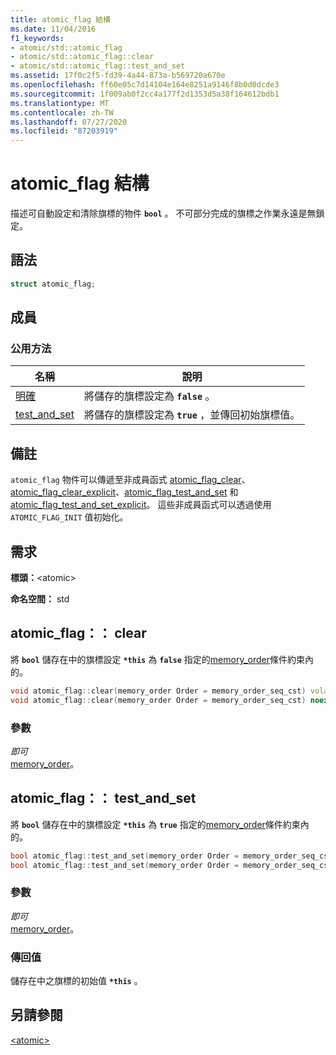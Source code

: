 ```yaml
---
title: atomic_flag 結構
ms.date: 11/04/2016
f1_keywords:
- atomic/std::atomic_flag
- atomic/std::atomic_flag::clear
- atomic/std::atomic_flag::test_and_set
ms.assetid: 17f0c2f5-fd39-4a44-873a-b569720a670e
ms.openlocfilehash: ff60e05c7d14104e164e8251a9146f8b0d0dcde3
ms.sourcegitcommit: 1f009ab0f2cc4a177f2d1353d5a38f164612bdb1
ms.translationtype: MT
ms.contentlocale: zh-TW
ms.lasthandoff: 07/27/2020
ms.locfileid: "87203919"
---
```

# <a name="atomic_flag-structure"></a>atomic_flag 結構

描述可自動設定和清除旗標的物件 **`bool`** 。 不可部分完成的旗標之作業永遠是無鎖定。

## <a name="syntax"></a>語法

```cpp
struct atomic_flag;
```

## <a name="members"></a>成員

### <a name="public-methods"></a>公用方法

|名稱|說明|
|----------|-----------------|
|[明確](#clear)|將儲存的旗標設定為 **`false`** 。|
|[test_and_set](#test_and_set)|將儲存的旗標設定為 **`true`** ，並傳回初始旗標值。|

## <a name="remarks"></a>備註

`atomic_flag` 物件可以傳遞至非成員函式 [atomic_flag_clear](../standard-library/atomic-functions.md#atomic_flag_clear)、[atomic_flag_clear_explicit](../standard-library/atomic-functions.md#atomic_flag_clear_explicit)、[atomic_flag_test_and_set](../standard-library/atomic-functions.md#atomic_flag_test_and_set) 和 [atomic_flag_test_and_set_explicit](../standard-library/atomic-functions.md#atomic_flag_test_and_set_explicit)。 這些非成員函式可以透過使用 `ATOMIC_FLAG_INIT` 值初始化。

## <a name="requirements"></a>需求

**標頭：**\<atomic>

**命名空間：** std

## <a name="atomic_flagclear"></a><a name="clear"></a>atomic_flag：： clear

將 **`bool`** 儲存在中的旗標設定 **`*this`** 為 **`false`** 指定的[memory_order](../standard-library/atomic-enums.md#memory_order_enum)條件約束內的。

```cpp
void atomic_flag::clear(memory_order Order = memory_order_seq_cst) volatile noexcept;
void atomic_flag::clear(memory_order Order = memory_order_seq_cst) noexcept;
```

### <a name="parameters"></a>參數

*即可*\
[memory_order](../standard-library/atomic-enums.md#memory_order_enum)。

## <a name="atomic_flagtest_and_set"></a><a name="test_and_set"></a>atomic_flag：： test_and_set

將 **`bool`** 儲存在中的旗標設定 **`*this`** 為 **`true`** 指定的[memory_order](../standard-library/atomic-enums.md#memory_order_enum)條件約束內的。

```cpp
bool atomic_flag::test_and_set(memory_order Order = memory_order_seq_cst) volatile noexcept;
bool atomic_flag::test_and_set(memory_order Order = memory_order_seq_cst) noexcept;
```

### <a name="parameters"></a>參數

*即可*\
[memory_order](../standard-library/atomic-enums.md#memory_order_enum)。

### <a name="return-value"></a>傳回值

儲存在中之旗標的初始值 **`*this`** 。

## <a name="see-also"></a>另請參閱

[\<atomic>](../standard-library/atomic.md)
